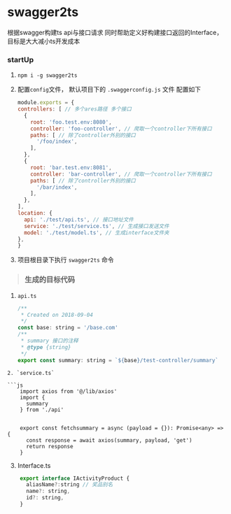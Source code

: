 # swagger2ts

根据swagger构建ts api与接口请求 同时帮助定义好构建接口返回的Interface，目标是大大减小ts开发成本

### startUp
1. `npm i -g swagger2ts`

2. 配置`config`文件， 默认项目下的 `.swaggerconfig.js` 文件 配置如下
      ```js
    module.exports = {
      controllers: [ // 多个ares路径 多个接口
        {
          root: 'foo.test.env:8080',
          controller: 'foo-controller', // 爬取一个controller下所有接口
          paths: [ // 除了controller外别的接口
            '/foo/index',
          ],
        },
        {
          root: 'bar.test.env:8081',
          controller: 'bar-controller', // 爬取一个controller下所有接口
          paths: [ // 除了controller外别的接口
            '/bar/index',
          ],
        },
      ],
      location: {
        api: './test/api.ts', // 接口地址文件
        service: './test/service.ts', // 生成接口发送文件
        model: './test/model.ts', // 生成interface文件夹
      },
    }

      ```
3. 项目根目录下执行 `swagger2ts` 命令

> ### 生成的目标代码

1. `api.ts`

    ```js
    /**
     * Created on 2018-09-04
     */
    const base: string = '/base.com'
    /**
     * summary 接口的注释
     * @type {string}
     */
    export const summary: string = `${base}/test-controller/summary`
```
2. `service.ts`

```js
    import axios from '@/lib/axios'
    import {
      summary
    } from './api'


    export const fetchsummary = async (payload = {}): Promise<any> => {
      const response = await axios(summary, payload, 'get')
      return response
    }

```

3. Interface.ts

```js
    export interface IActivityProduct {
      aliasName?:string // 奖品别名
      name?: string,
      id?: string,
    }

```
